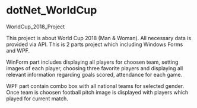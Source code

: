 # dotNet_WorldCup
WorldCup_2018_Project

This project is about World Cup 2018 (Man & Woman). All necessary data is provided via API. This is 2 parts project which including Windows Forms and WPF.

WinForm part includes displaying all players for choosen team, setting images of each player, choosing three favorite players and displaying all relevant information regarding goals scored, attendance for each game.

WPF part contain combo box with all national teams for selected gender. Once team is choosen football pitch image is displayed with players which played for current match. 
